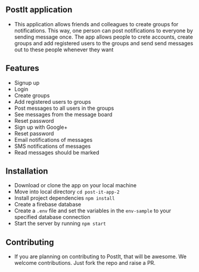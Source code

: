 ## PostIt application
- This application allows friends and colleagues to create groups for notifications. This way, one person can post notifications to everyone by sending message once. The app allows people to crete accounts, create groups and add registered users to the groups and send send messages out to these people whenever they want
## Features
- Signup up
- Login
- Create groups
- Add registered users to groups
- Post messages to all users in the groups
- See messages from the message board
- Reset password
- Sign up with Google+
- Reset password
- Email notifications of messages
- SMS notifications of messages 
- Read messages should be marked
## Installation
- Download or clone the app on your local machine
- Move into local directory ```cd post-it-app-2```
- Install project dependencies ```npm install```
- Create a firebase database
- Create a ```.env``` file and set the variables in the  ```env-sample``` to your specified database connection
- Start the server by running ```npm start```
## Contributing
- If you are planning on contributing to PostIt, that will be awesome. We welcome contributions. Just fork the repo and raise a PR.
